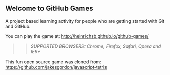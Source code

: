 ## Welcome to GitHub Games

A project based learning activity for people who are getting started with Git and GitHub.

You can play the game at: http://heinrichsb.github.io/github-games/

>> _*SUPPORTED BROWSERS*: Chrome, Firefox, Safari, Opera and IE9+_

This fun open source game was cloned from: https://github.com/jakesgordon/javascript-tetris
